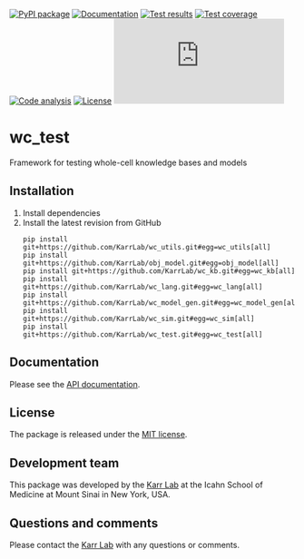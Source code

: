 [![PyPI package](https://img.shields.io/pypi/v/wc_test.svg)](https://pypi.python.org/pypi/wc_test)
[![Documentation](https://readthedocs.org/projects/wc-test/badge/?version=latest)](http://docs.karrlab.org/wc_test)
[![Test results](https://circleci.com/gh/KarrLab/wc_test.svg?style=shield)](https://circleci.com/gh/KarrLab/wc_test)
[![Test coverage](https://coveralls.io/repos/github/KarrLab/wc_test/badge.svg)](https://coveralls.io/github/KarrLab/wc_test)
[![Code analysis](https://api.codeclimate.com/v1/badges/5575d415c29897e9211e/maintainability)](https://codeclimate.com/github/KarrLab/wc_test)
[![License](https://img.shields.io/github/license/KarrLab/wc_test.svg)](LICENSE)
![Analytics](https://ga-beacon.appspot.com/UA-86759801-1/wc_test/README.md?pixel)

# wc_test

Framework for testing whole-cell knowledge bases and models

## Installation
1. Install dependencies
2. Install the latest revision from GitHub
    ```
    pip install git+https://github.com/KarrLab/wc_utils.git#egg=wc_utils[all]
    pip install git+https://github.com/KarrLab/obj_model.git#egg=obj_model[all]
    pip install git+https://github.com/KarrLab/wc_kb.git#egg=wc_kb[all]
    pip install git+https://github.com/KarrLab/wc_lang.git#egg=wc_lang[all]
    pip install git+https://github.com/KarrLab/wc_model_gen.git#egg=wc_model_gen[all]
    pip install git+https://github.com/KarrLab/wc_sim.git#egg=wc_sim[all]
    pip install git+https://github.com/KarrLab/wc_test.git#egg=wc_test[all]
    ```

## Documentation
Please see the [API documentation](http://docs.karrlab.org/wc_test).

## License
The package is released under the [MIT license](LICENSE).

## Development team
This package was developed by the [Karr Lab](http://www.karrlab.org) at the Icahn School of Medicine at Mount Sinai in New York, USA.

## Questions and comments
Please contact the [Karr Lab](http://www.karrlab.org) with any questions or comments.
